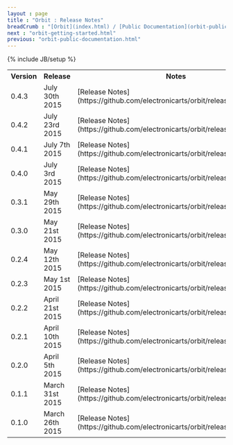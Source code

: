 ```yaml
---
layout : page
title : "Orbit : Release Notes"
breadCrumb : "[Orbit](index.html) / [Public Documentation](orbit-public-documentation.html)"
next : "orbit-getting-started.html"
previous: "orbit-public-documentation.html"
---
```

{% include JB/setup %}

<table>
<tr><th> Version </th><th> Release </th><th> Notes </th></tr>
<tr><td> 0.4.3 </td><td> July 30th 2015 </td><td> [Release Notes](https://github.com/electronicarts/orbit/releases/tag/v0.4.3) </td></tr>
<tr><td> 0.4.2 </td><td> July 23rd 2015 </td><td> [Release Notes](https://github.com/electronicarts/orbit/releases/tag/v0.4.2) </td></tr>
<tr><td> 0.4.1 </td><td> July 7th 2015 </td><td> [Release Notes](https://github.com/electronicarts/orbit/releases/tag/v0.4.1) </td></tr>
<tr><td> 0.4.0 </td><td> July 3rd 2015 </td><td> [Release Notes](https://github.com/electronicarts/orbit/releases/tag/v0.4.0) </td></tr>
<tr><td> 0.3.1 </td><td> May 29th 2015 </td><td> [Release Notes](https://github.com/electronicarts/orbit/releases/tag/v0.3.1) </td></tr>
<tr><td> 0.3.0 </td><td> May 21st 2015 </td><td> [Release Notes](https://github.com/electronicarts/orbit/releases/tag/v0.3.0) </td></tr>
<tr><td> 0.2.4 </td><td> May 12th 2015 </td><td> [Release Notes](https://github.com/electronicarts/orbit/releases/tag/v0.2.4) </td></tr>
<tr><td> 0.2.3 </td><td> May 1st 2015 </td><td> [Release Notes](https://github.com/electronicarts/orbit/releases/tag/v0.2.3) </td></tr>
<tr><td> 0.2.2 </td><td> April 21st 2015 </td><td> [Release Notes](https://github.com/electronicarts/orbit/releases/tag/v0.2.2) </td></tr>
<tr><td> 0.2.1 </td><td> April 10th 2015 </td><td> [Release Notes](https://github.com/electronicarts/orbit/releases/tag/v0.2.1) </td></tr>
<tr><td> 0.2.0 </td><td> April 5th 2015 </td><td> [Release Notes](https://github.com/electronicarts/orbit/releases/tag/v0.2.0) </td></tr>
<tr><td> 0.1.1 </td><td> March 31st 2015 </td><td> [Release Notes](https://github.com/electronicarts/orbit/releases/tag/v0.1.1) </td></tr>
<tr><td> 0.1.0 </td><td> March 26th 2015 </td><td> [Release Notes](https://github.com/electronicarts/orbit/releases/tag/v0.1.0) </td></tr>
</table>

